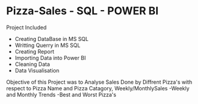 # Pizza-Sales - SQL - POWER BI
Project Included
 
 - Creating DataBase in MS SQL 
 - Writting Querry in MS SQL
 - Creating Report
 - Importing Data into Power BI
 - Cleaning Data
 - Data Visualisation

Objective of this Project was to Analyse Sales Done by Diffrent Pizza's with respect to Pizza Name and Pizza Catagory, Weekly/MonthlySales
-Weekly and Monthly Trends 
-Best and Worst Pizza's 

